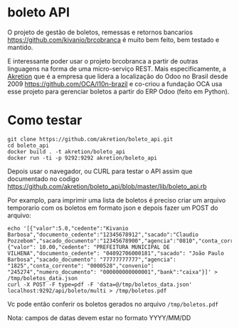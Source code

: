 # boleto API

O projeto de gestão de boletos, remessas e retornos bancarios https://github.com/kivanio/brcobranca é muito bem feito, bem testado e mantido.

E interessante poder usar o projeto brcobranca a partir de outras linguagens na forma de uma micro-serviço REST. Mais especificamente, a [Akretion](http://www.akretion.com) que é a empresa que lidera a localização do Odoo no Brasil desde 2009 https://github.com/OCA/l10n-brazil e co-criou a fundação OCA usa esse projeto para gerenciar boletos a partir do ERP Odoo (feito em Python).

# Como testar

```
git clone https://github.com/akretion/boleto_api.git
cd boleto_api
docker build . -t akretion/boleto_api
docker run -ti -p 9292:9292 akretion/boleto_api
```

Depois usar o navegador, ou CURL para testar o API assim que documentado no codigo https://github.com/akretion/boleto_api/blob/master/lib/boleto_api.rb

Por examplo, para imprimir uma lista de boletos é preciso criar um arquivo temporario com os boletos em formato json e depois fazer um POST do arquivo:
```
echo '[{"valor":5.0,"cedente":"Kivanio Barbosa","documento_cedente":"12345678912","sacado":"Claudio Pozzebom","sacado_documento":"12345678900","agencia":"0810","conta_corrente":"53678","convenio":12387,"numero_documento":"12345678","bank":"itau"},{"valor": 10.00,"cedente": "PREFEITURA MUNICIPAL DE VILHENA","documento_cedente": "04092706000181","sacado": "João Paulo Barbosa","sacado_documento": "77777777777","agencia": "1825","conta_corrente": "0000528","convenio": "245274","numero_documento": "000000000000001","bank":"caixa"}]' > /tmp/boletos_data.json
curl -X POST -F type=pdf -F 'data=@/tmp/boletos_data.json' localhost:9292/api/boleto/multi > /tmp/boletos.pdf
```
Vc pode então conferir os boletos gerados no arquivo ```/tmp/boletos.pdf```

Nota: campos de datas devem estar no formato YYYY/MM/DD
